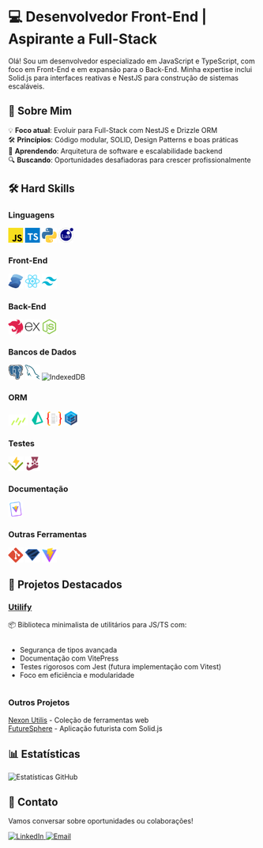 # 💻 Desenvolvedor Front-End | Aspirante a Full-Stack

<div>
  <p>Olá! Sou um desenvolvedor especializado em JavaScript e TypeScript, com foco em Front-End e em expansão para o Back-End. Minha expertise inclui Solid.js para interfaces reativas e NestJS para construção de sistemas escaláveis.</p>
</div>

## 🚀 Sobre Mim

<div>
  <ul style="list-style-type: none; padding: 0;">
    <li>💡 <strong>Foco atual</strong>: Evoluir para Full-Stack com NestJS e Drizzle ORM</li>
    <li>🛠️ <strong>Princípios</strong>: Código modular, SOLID, Design Patterns e boas práticas</li>
    <li>🌱 <strong>Aprendendo</strong>: Arquitetura de software e escalabilidade backend</li>
    <li>🔍 <strong>Buscando</strong>: Oportunidades desafiadoras para crescer profissionalmente</li>
  </ul>
</div>

## 🛠️ Hard Skills

<div>
  <h3>Linguagens</h3>
  <img width="30" src="/icons/javascript.svg" alt="JavaScript" title="JavaScript">
  <img width="30" src="/icons/typescript.svg" alt="TypeScript" title="TypeScript">
  <img width="30" src="/icons/python.svg" alt="Python" title="Python">
  <img width="30" src="/icons/lua.svg" alt="Lua" title="Lua">

  <h3>Front-End</h3>
  <img width="30" src="/icons/solid.svg" alt="Solid.js" title="Solid.js">
  <img width="30" src="/icons/react.svg" alt="React" title="React">
  <img width="30" src="/icons/tailwindcss.svg" alt="Tailwind CSS" title="Tailwind CSS">

  <h3>Back-End</h3>
  <img width="30" src="/icons/nestjs.svg" alt="NestJS" title="NestJS">
  <img width="30" src="/icons/express.svg" alt="Express" title="Express">
  <img width="30" src="/icons/nodejs.svg" alt="Node.js" title="Node.js">

  <h3>Bancos de Dados</h3>
  <img width="30" src="/icons/postgresql.svg" alt="PostgreSQL" title="PostgreSQL">
  <img width="30" src="/icons/mysql.svg" alt="MySQL" title="MySQL">
  <img width="100" src="https://img.shields.io/badge/IndexedDB-ED8B00?style=for-the-badge&logo=html5&logoColor=white" alt="IndexedDB" title="IndexedDB">

  <h3>ORM</h3>
  <img width="40" src="/icons/drizzle.svg" alt="Drizzle" title="Drizzle">
  <img width="30" src="/icons/prisma.svg" alt="Prisma" title="Prisma">
  <img width="30" src="/icons/typeorm.svg" alt="TypeORM" title="TypeORM">
  <img width="30" src="/icons/sequelize.svg" alt="Sequelize" title="Sequelize">

  <h3>Testes</h3>
  <img width="30" src="/icons/vitest.svg" alt="Vitest" title="Vitest">
  <img width="30" src="/icons/jest.svg" alt="Jest" title="Jest">

  <h3>Documentação</h3>
  <img width="30" src="/icons/vitepress.svg" alt="VitePress" title="VitePress">

  <h3>Outras Ferramentas</h3>
  <img width="30" src="/icons/git.svg" alt="Git" title="Git">
  <img width="30" src="/icons/zod.svg" alt="Zod" title="Zod">
  <img width="30" src="/icons/vite.svg" alt="Vite" title="Vite">  
</div>

## 🌟 Projetos Destacados

<div>
  <h3><a href="https://github.com/pattuzzoj/utilify">Utilify</a></h3>
  <p>📦 Biblioteca minimalista de utilitários para JS/TS com:</p>
  <ul style="text-align: left; display: inline-block;">
    <li>Segurança de tipos avançada</li>
    <li>Documentação com VitePress</li>
    <li>Testes rigorosos com Jest (futura implementação com Vitest)</li>
    <li>Foco em eficiência e modularidade</li>
  </ul>

  <h3>Outros Projetos</h3>
  <p>
    <a href="https://nexonutilis.vercel.app/" target="_blank">Nexon Utilis</a> - Coleção de ferramentas web<br>
    <a href="https://futuresphere.vercel.app/" target="_blank">FutureSphere</a> - Aplicação futurista com Solid.js
  </p>
</div>

## 📊 Estatísticas

<div>
  <img src="https://github-readme-stats.vercel.app/api/top-langs/?username=pattuzzoj&layout=compact&langs_count=6&theme=dark" alt="Estatísticas GitHub">
</div>

## 📩 Contato

<div>
  <p>Vamos conversar sobre oportunidades ou colaborações!</p>
  <a href="https://www.linkedin.com/in/pattuzzo" target="_blank">
    <img src="https://img.shields.io/badge/LinkedIn-0077B5?style=for-the-badge&logo=linkedin&logoColor=white" alt="LinkedIn">
  </a>
  <a href="mailto:pattuzzo@pm.me?subject=Contato%20GitHub" target="_blank">
    <img src="https://img.shields.io/badge/ProtonMail-8B89CC?style=for-the-badge&logo=protonmail&logoColor=white" alt="Email">
  </a>
</div>
